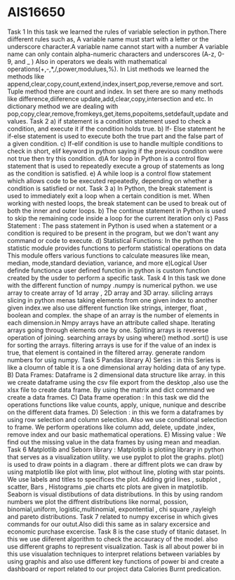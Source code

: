 # AIS16650
Task 1
In this task we learned the rules of variable selection in python.There diifferent rules such as, A variable name must start with a letter or the underscore character.A variable name cannot start with a number
A variable name can only contain alpha-numeric characters and underscores (A-z, 0-9, and _ )
Also  in operators we deals with mathematical operations(+,-,*,/,power,modulues,%).
In List methods we learned the methods like append,clear,copy,count,extend,index,insert,pop,reverse,remove and sort.
Tuple method there are count and index.
In set there are so many methods like difference,diiference update,add,clear,copy,intersection and etc.
In dictionary method we are dealing with pop,copy,clear,remove,fromkeys,get,items,popoitems,setdefault,update and values.
Task 2 a) if statement is a condition statement used to check a condition, and execute it if the condition holds true.
b) If- Else statement he if-else statement is used to execute both the true part and the false part of a given condition.
c) If-elif condition is use to handle multiple conditions to check in short, elif keyword in python saying if the previous conditon were not true then try this condition.
d)A for loop in Python is a control flow statement that is used to repeatedly execute a group of statements as long as the condition is satisfied.
e) A while loop is a control flow statement which allows code to be executed repeatedly, depending on whether a condition is satisfied or not. 
Task 3 a) In Python, the break statement is used to immediately exit a loop when a certain condition is met. When working with nested loops, the break statement can be used to break out of both the inner and outer loops.
b) The continue statement in Python is used to skip the remaining code inside a loop for the current iteration only
c) Pass Statement : The pass statement in Python is used when a statement or a condition is required to be present in the program, but we don't want any command or code to execute.
d) Statistical Functions: In the python the statistic module provides functions to perform statistical operations on data This module offers various functions to calculate measures like mean, median, mode,standard deviation, variance, and more
e)Logical User definde functionca user defined function in python is custom function created by the usder to perform a specific task. 
Task 4 In this task we done with the different function of numpy .numpy is numerical python. we use array to create array of 1d array , 2D array and 3D array. silicling arrays slicing in python menas taking elements from one given index to another given index.we also use different function like strings, interger, float , boolean and complex. the shape of an array is the number of elements in each dimension.in Nmpy arrays have an attribute called shape. Iterating arrays going through elements one by one. Spliting arrays is reverese operation of joining. searching arrays by using where() method .sort() is use for sorting the arrays. filtering arrays is use for if the value of an index is true, that element is contained in the filtered array. generate random numbers for usig numpy.
Task 5 Pandas library A) Series : in this Series is like a cloumn of table  it is a one dimensional array holding data of any type. B) Data Frames: Dataframe is 2 dimensional data structure like array. in this we create dataframe using the csv file export from the desktop ,also use the xlsx file to create data frame. By using the matrix and dict command we create a data frames. C) Data frame operation : In this task we did the operations functions like value counts, apply, unique, nunique and describe on the different data frames. D) Selection : in this we form a dataframes by using row selection and column selection. Also we use conditional selection to frame. We perform operations like column add, delete, update ,index, remove index and our basic mathematical operations. E) Missing value : We find out the missing value in the data frames by using mean and meadian.
Task 6 Matplotlib and Seborn library : Matplotlib is plotiing library in python that serves as a visualization utility. we use pyplot to plot the graphs. plot() is used to draw points in a diagram . there ar diffrent plots we can draw by using matplotlib like plot with linw, plot without line, ploting with star points. We use labels and titles to specifices the plot. Adding grid lines , subplot , scatter, Bars , Histograms ,pie charts etc plots are given in matplotlib. Seaborn is visual distibutions of data distributions. In this by using random numbers we plot the diffrent distributions like normal, possion, binomial,uniform, logistic,multinomial, expontential , chi square ,rayleigh and pareto distributions. 
Task 7 related to numpy excerise in which gives commands for our outut.Also didi this same as in salary excersice and economic purchase excercise.
Task 8 is the case study of titanic dataset. In this we use diiferent algorithm to check the accauracy of the model. also use different graphs to represent visualization.
Task is all about power bi in this use visualation techniques to interpret relations between variables by using graphis and also use different key functions of power bi and create a dashboard or report related to our project data Calories Burnt predication.

